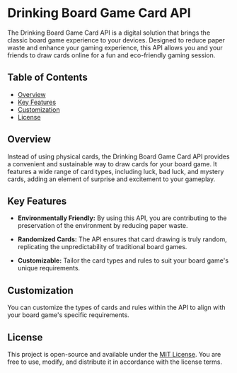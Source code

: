 # Drinking Board Game Card API

The Drinking Board Game Card API is a digital solution that brings the classic board game experience to your devices. Designed to reduce paper waste and enhance your gaming experience, this API allows you and your friends to draw cards online for a fun and eco-friendly gaming session.

## Table of Contents
- [Overview](#overview)
- [Key Features](#key-features)
- [Customization](#customization)
- [License](#license)

## Overview

Instead of using physical cards, the Drinking Board Game Card API provides a convenient and sustainable way to draw cards for your board game. It features a wide range of card types, including luck, bad luck, and mystery cards, adding an element of surprise and excitement to your gameplay.

## Key Features

- **Environmentally Friendly:** By using this API, you are contributing to the preservation of the environment by reducing paper waste.

- **Randomized Cards:** The API ensures that card drawing is truly random, replicating the unpredictability of traditional board games.

- **Customizable:** Tailor the card types and rules to suit your board game's unique requirements.

## Customization

You can customize the types of cards and rules within the API to align with your board game's specific requirements.

## License

This project is open-source and available under the [MIT License](LICENSE.md). You are free to use, modify, and distribute it in accordance with the license terms.
